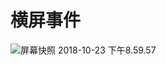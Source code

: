# 横屏事件

![屏幕快照 2018-10-23 下午8.59.57](http://c1.airtlab.com/2018-10-23-%E5%B1%8F%E5%B9%95%E5%BF%AB%E7%85%A7%202018-10-23%20%E4%B8%8B%E5%8D%888.59.57.png)
